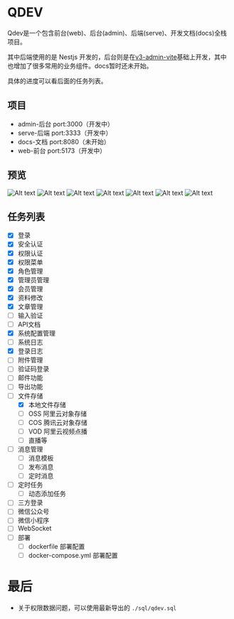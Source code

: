 # QDEV

Qdev是一个包含前台(web)、后台(admin)、后端(serve)、开发文档(docs)全栈项目。

其中后端使用的是 Nestjs 开发的，后台则是在[v3-admin-vite](https://github.com/un-pany/v3-admin-vite)基础上开发，其中也增加了很多常用的业务组件。docs暂时还未开始。

具体的进度可以看后面的任务列表。

## 项目

- admin-后台 port:3000（开发中）
- serve-后端 port:3333（开发中）
- docs-文档 port:8080（未开始）
- web-前台 port:5173（开发中）

## 预览
![Alt text](/images/image-1.png)
![Alt text](/images/image-2.png)
![Alt text](/images/image-6.png)
![Alt text](/images/image-7.png)
![Alt text](/images/image-4.png)
![Alt text](/images/image-3.png)
![Alt text](/images/image-5.png)

## 任务列表

- [x] 登录
- [x] 安全认证
- [x] 权限认证
- [x] 权限菜单
- [x] 角色管理
- [x] 管理员管理
- [x] 会员管理
- [x] 资料修改
- [x] 文章管理
- [ ] 输入验证
- [ ] API文档
- [x] 系统配置管理
- [ ] 系统日志
- [x] 登录日志
- [ ] 附件管理
- [ ] 验证码登录
- [ ] 邮件功能
- [ ] 导出功能
- [ ] 文件存储
  - [x] 本地文件存储
  - [ ] OSS 阿里云对象存储
  - [ ] COS 腾讯云对象存储
  - [ ] VOD 阿里云视频点播
  - [ ] 直播等
- [ ] 消息管理
  - [ ] 消息模板
  - [ ] 发布消息
  - [ ] 定时消息
- [ ] 定时任务
  - [ ] 动态添加任务
- [ ] 三方登录
- [ ] 微信公众号
- [ ] 微信小程序
- [ ] WebSocket
- [ ] 部署
    - [ ] dockerfile 部署配置
    - [ ] docker-compose.yml 部署配置

# 最后

- 关于权限数据问题，可以使用最新导出的 `./sql/qdev.sql`